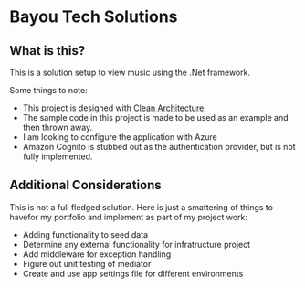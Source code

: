 # Bayou Tech Solutions


## What is this?

This is a solution setup to view music using the .Net framework.

Some things to note:
 - This project is designed with [Clean Architecture](https://www.c-sharpcorner.com/article/clean-architecture-with-net-62/).
 - The sample code in this project is made to be used as an example and then thrown away.
 - I am looking to configure the application with Azure
 - Amazon Cognito is stubbed out as the authentication provider, but is not fully implemented.

## Additional Considerations

This is not a full fledged solution. Here is just a smattering of things to havefor my portfolio and implement as part of my project work:
- Adding functionality to seed data
- Determine any external functionality for infratructure project
- Add middleware for exception handling
- Figure out unit testing of mediator
- Create and use app settings file for different environments
